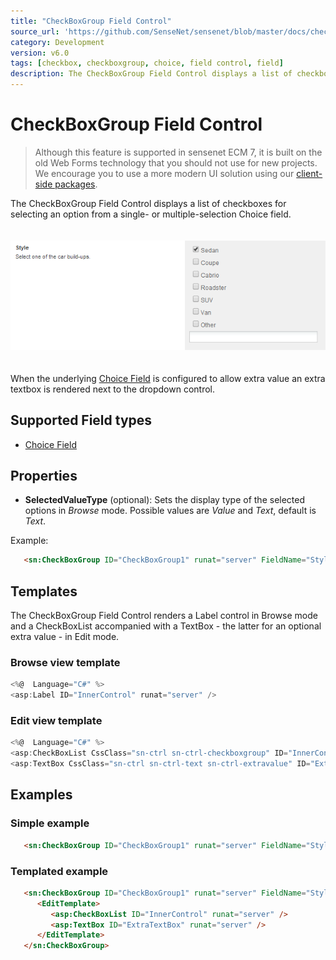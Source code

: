 ```yaml
---
title: "CheckBoxGroup Field Control"
source_url: 'https://github.com/SenseNet/sensenet/blob/master/docs/checkboxgroup-fieldcontrol.md'
category: Development
version: v6.0
tags: [checkbox, checkboxgroup, choice, field control, field]
description: The CheckBoxGroup Field Control displays a list of checkboxes for selecting an option from a single- or multiple-selection Choice field.
---
```


# CheckBoxGroup Field Control

> Although this feature is supported in sensenet ECM 7, it is built on the old Web Forms technology that you should not use for new projects. We encourage you to use a more modern UI solution using our [client-side packages](https://www.npmjs.com/org/sensenet).

The CheckBoxGroup Field Control displays a list of checkboxes for selecting an option from a single- or multiple-selection Choice field.

<img src="https://raw.githubusercontent.com/SenseNet/sensenet/master/docs/images/Checkboxes.png" style="margin: 20px auto" />

When the underlying [Choice Field](/docs/choice-field) is configured to allow extra value an extra textbox is rendered next to the dropdown control.

## Supported Field types

- [Choice Field](/docs/choice-field)

## Properties

- **SelectedValueType** (optional): Sets the display type of the selected options in *Browse* mode. Possible values are *Value* and *Text*, default is *Text*.

Example:

```html
   <sn:CheckBoxGroup ID="CheckBoxGroup1" runat="server" FieldName="Style" SelectedValueType="Value" />
```

## Templates

The CheckBoxGroup Field Control renders a Label control in Browse mode and a CheckBoxList accompanied with a TextBox - the latter for an optional extra value - in Edit mode.

### Browse view template

```csharp
<%@  Language="C#" %>
<asp:Label ID="InnerControl" runat="server" />
```

### Edit view template

```csharp
<%@  Language="C#" %>
<asp:CheckBoxList CssClass="sn-ctrl sn-ctrl-checkboxgroup" ID="InnerControl" runat="server" />
<asp:TextBox CssClass="sn-ctrl sn-ctrl-text sn-ctrl-extravalue" ID="ExtraTextBox" runat="server" />
```

## Examples

### Simple example

```html
   <sn:CheckBoxGroup ID="CheckBoxGroup1" runat="server" FieldName="Style" />
```

### Templated example

```html
   <sn:CheckBoxGroup ID="CheckBoxGroup1" runat="server" FieldName="Style">
      <EditTemplate>
         <asp:CheckBoxList ID="InnerControl" runat="server" />
         <asp:TextBox ID="ExtraTextBox" runat="server" />
      </EditTemplate>
   </sn:CheckBoxGroup>
```